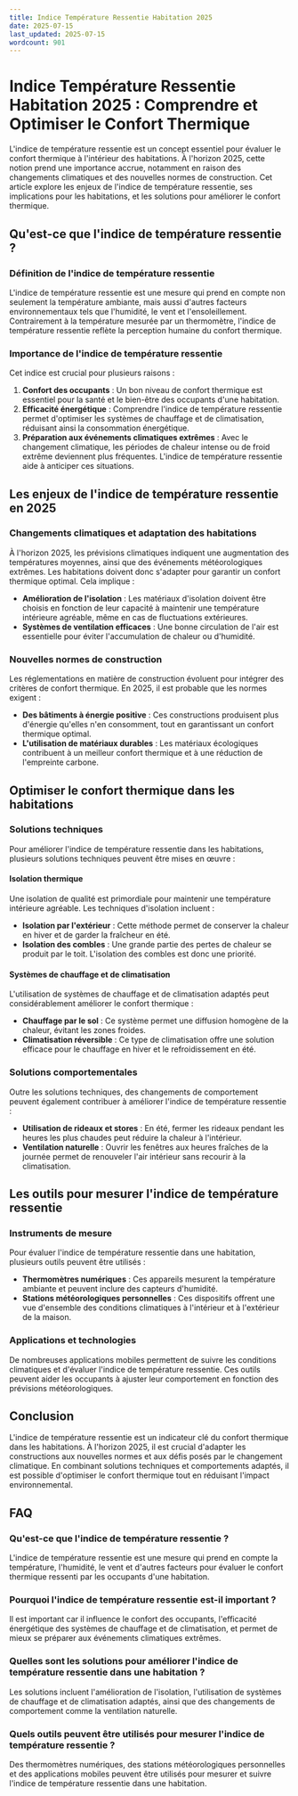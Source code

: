 ```yaml
---
title: Indice Température Ressentie Habitation 2025
date: 2025-07-15
last_updated: 2025-07-15
wordcount: 901
---
```


# Indice Température Ressentie Habitation 2025 : Comprendre et Optimiser le Confort Thermique

L'indice de température ressentie est un concept essentiel pour évaluer le confort thermique à l'intérieur des habitations. À l'horizon 2025, cette notion prend une importance accrue, notamment en raison des changements climatiques et des nouvelles normes de construction. Cet article explore les enjeux de l'indice de température ressentie, ses implications pour les habitations, et les solutions pour améliorer le confort thermique.

## Qu'est-ce que l'indice de température ressentie ?

### Définition de l'indice de température ressentie

L'indice de température ressentie est une mesure qui prend en compte non seulement la température ambiante, mais aussi d'autres facteurs environnementaux tels que l'humidité, le vent et l'ensoleillement. Contrairement à la température mesurée par un thermomètre, l'indice de température ressentie reflète la perception humaine du confort thermique.

### Importance de l'indice de température ressentie

Cet indice est crucial pour plusieurs raisons :

1. **Confort des occupants** : Un bon niveau de confort thermique est essentiel pour la santé et le bien-être des occupants d'une habitation.
2. **Efficacité énergétique** : Comprendre l'indice de température ressentie permet d'optimiser les systèmes de chauffage et de climatisation, réduisant ainsi la consommation énergétique.
3. **Préparation aux événements climatiques extrêmes** : Avec le changement climatique, les périodes de chaleur intense ou de froid extrême deviennent plus fréquentes. L'indice de température ressentie aide à anticiper ces situations.

## Les enjeux de l'indice de température ressentie en 2025

### Changements climatiques et adaptation des habitations

À l'horizon 2025, les prévisions climatiques indiquent une augmentation des températures moyennes, ainsi que des événements météorologiques extrêmes. Les habitations doivent donc s'adapter pour garantir un confort thermique optimal. Cela implique :

- **Amélioration de l'isolation** : Les matériaux d'isolation doivent être choisis en fonction de leur capacité à maintenir une température intérieure agréable, même en cas de fluctuations extérieures.
- **Systèmes de ventilation efficaces** : Une bonne circulation de l'air est essentielle pour éviter l'accumulation de chaleur ou d'humidité.

### Nouvelles normes de construction

Les réglementations en matière de construction évoluent pour intégrer des critères de confort thermique. En 2025, il est probable que les normes exigent :

- **Des bâtiments à énergie positive** : Ces constructions produisent plus d'énergie qu'elles n'en consomment, tout en garantissant un confort thermique optimal.
- **L'utilisation de matériaux durables** : Les matériaux écologiques contribuent à un meilleur confort thermique et à une réduction de l'empreinte carbone.

## Optimiser le confort thermique dans les habitations

### Solutions techniques

Pour améliorer l'indice de température ressentie dans les habitations, plusieurs solutions techniques peuvent être mises en œuvre :

#### Isolation thermique

Une isolation de qualité est primordiale pour maintenir une température intérieure agréable. Les techniques d'isolation incluent :

- **Isolation par l'extérieur** : Cette méthode permet de conserver la chaleur en hiver et de garder la fraîcheur en été.
- **Isolation des combles** : Une grande partie des pertes de chaleur se produit par le toit. L'isolation des combles est donc une priorité.

#### Systèmes de chauffage et de climatisation

L'utilisation de systèmes de chauffage et de climatisation adaptés peut considérablement améliorer le confort thermique :

- **Chauffage par le sol** : Ce système permet une diffusion homogène de la chaleur, évitant les zones froides.
- **Climatisation réversible** : Ce type de climatisation offre une solution efficace pour le chauffage en hiver et le refroidissement en été.

### Solutions comportementales

Outre les solutions techniques, des changements de comportement peuvent également contribuer à améliorer l'indice de température ressentie :

- **Utilisation de rideaux et stores** : En été, fermer les rideaux pendant les heures les plus chaudes peut réduire la chaleur à l'intérieur.
- **Ventilation naturelle** : Ouvrir les fenêtres aux heures fraîches de la journée permet de renouveler l'air intérieur sans recourir à la climatisation.

## Les outils pour mesurer l'indice de température ressentie

### Instruments de mesure

Pour évaluer l'indice de température ressentie dans une habitation, plusieurs outils peuvent être utilisés :

- **Thermomètres numériques** : Ces appareils mesurent la température ambiante et peuvent inclure des capteurs d'humidité.
- **Stations météorologiques personnelles** : Ces dispositifs offrent une vue d'ensemble des conditions climatiques à l'intérieur et à l'extérieur de la maison.

### Applications et technologies

De nombreuses applications mobiles permettent de suivre les conditions climatiques et d'évaluer l'indice de température ressentie. Ces outils peuvent aider les occupants à ajuster leur comportement en fonction des prévisions météorologiques.

## Conclusion

L'indice de température ressentie est un indicateur clé du confort thermique dans les habitations. À l'horizon 2025, il est crucial d'adapter les constructions aux nouvelles normes et aux défis posés par le changement climatique. En combinant solutions techniques et comportements adaptés, il est possible d'optimiser le confort thermique tout en réduisant l'impact environnemental.

## FAQ

### Qu'est-ce que l'indice de température ressentie ?

L'indice de température ressentie est une mesure qui prend en compte la température, l'humidité, le vent et d'autres facteurs pour évaluer le confort thermique ressenti par les occupants d'une habitation.

### Pourquoi l'indice de température ressentie est-il important ?

Il est important car il influence le confort des occupants, l'efficacité énergétique des systèmes de chauffage et de climatisation, et permet de mieux se préparer aux événements climatiques extrêmes.

### Quelles sont les solutions pour améliorer l'indice de température ressentie dans une habitation ?

Les solutions incluent l'amélioration de l'isolation, l'utilisation de systèmes de chauffage et de climatisation adaptés, ainsi que des changements de comportement comme la ventilation naturelle.

### Quels outils peuvent être utilisés pour mesurer l'indice de température ressentie ?

Des thermomètres numériques, des stations météorologiques personnelles et des applications mobiles peuvent être utilisés pour mesurer et suivre l'indice de température ressentie dans une habitation.